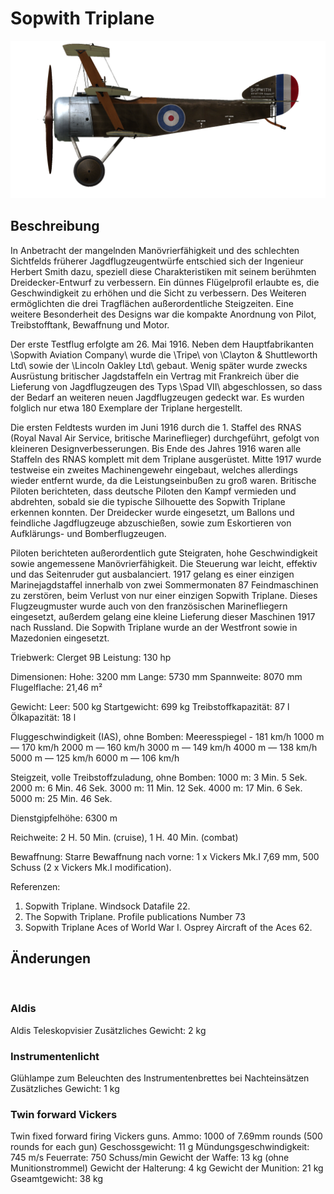 # Sopwith Triplane

![soptriplane](../images/soptriplane.png)

## Beschreibung

In Anbetracht der mangelnden Manövrierfähigkeit und des schlechten Sichtfelds früherer Jagdflugzeugentwürfe entschied sich der Ingenieur Herbert Smith dazu, speziell diese Charakteristiken mit seinem berühmten Dreidecker-Entwurf zu verbessern. Ein dünnes Flügelprofil erlaubte es, die Geschwindigkeit zu erhöhen und die Sicht zu verbessern. Des Weiteren ermöglichten die drei Tragflächen außerordentliche Steigzeiten. Eine weitere Besonderheit des Designs war die kompakte Anordnung von Pilot, Treibstofftank, Bewaffnung und Motor.

Der erste Testflug erfolgte am 26. Mai 1916. Neben dem Hauptfabrikanten \Sopwith Aviation Company\ wurde die \Tripe\ von \Clayton & Shuttleworth Ltd\ sowie der \Lincoln Oakley Ltd\ gebaut. Wenig später wurde zwecks Ausrüstung britischer Jagdstaffeln ein Vertrag mit Frankreich über die Lieferung von Jagdflugzeugen des Typs \Spad VII\ abgeschlossen, so dass der Bedarf an weiteren neuen Jagdflugzeugen gedeckt war. Es wurden folglich nur etwa 180 Exemplare der Triplane hergestellt.

Die ersten Feldtests wurden im Juni 1916 durch die 1. Staffel des RNAS (Royal Naval Air Service, britische Marineflieger) durchgeführt, gefolgt von kleineren Designverbesserungen. Bis Ende des Jahres 1916 waren alle Staffeln des RNAS komplett mit dem Triplane ausgerüstet. Mitte 1917 wurde testweise ein zweites Machinengewehr eingebaut, welches allerdings wieder entfernt wurde, da die Leistungseinbußen zu groß waren. Britische Piloten berichteten, dass deutsche Piloten den Kampf vermieden und abdrehten, sobald sie die typische Silhouette des Sopwith Triplane erkennen konnten. Der Dreidecker wurde eingesetzt, um Ballons und feindliche Jagdflugzeuge abzuschießen, sowie zum Eskortieren von Aufklärungs- und Bomberflugzeugen.

Piloten berichteten außerordentlich gute Steigraten, hohe Geschwindigkeit sowie angemessene Manövrierfähigkeit. Die Steuerung war leicht, effektiv und das Seitenruder gut ausbalanciert. 1917 gelang es einer einzigen Marinejagdstaffel innerhalb von zwei Sommermonaten 87 Feindmaschinen zu zerstören, beim Verlust von nur einer einzigen Sopwith Triplane. Dieses Flugzeugmuster wurde auch von den französischen Marinefliegern eingesetzt, außerdem gelang eine kleine Lieferung dieser Maschinen 1917 nach Russland. Die Sopwith Triplane wurde an der Westfront sowie in Mazedonien eingesetzt.


Triebwerk: Clerget 9B
Leistung: 130 hp

Dimensionen:
Hohe: 3200 mm
Lange: 5730 mm
Spannweite: 8070 mm
Flugelflache: 21,46 m²

Gewicht:
Leer: 500 kg
Startgewicht: 699 kg
Treibstoffkapazität: 87 l
Ölkapazität: 18 l    

Fluggeschwindigkeit (IAS), ohne Bomben:
Meeresspiegel - 181 km/h
1000 m — 170 km/h
2000 m — 160 km/h
3000 m — 149 km/h
4000 m — 138 km/h
5000 m — 125 km/h
6000 m — 106 km/h

Steigzeit, volle Treibstoffzuladung, ohne Bomben:
1000 m: 3 Min. 5 Sek.  
2000 m: 6 Min. 46 Sek. 
3000 m: 11 Min. 12 Sek. 
4000 m: 17 Min. 6 Sek.
5000 m: 25 Min. 46 Sek.

Dienstgipfelhöhe: 6300 m

Reichweite: 2 H. 50 Min. (cruise), 1 H. 40 Min. (combat)

Bewaffnung:
Starre Bewaffnung nach vorne: 1 х Vickers Mk.I 7,69 mm, 500 Schuss (2 x Vickers Mk.I modification).

Referenzen:
1) Sopwith Triplane. Windsock Datafile 22.
2) The Sopwith Triplane. Profile publications Number 73
3) Sopwith Triplane Aces of World War I. Osprey Aircraft of the Aces 62.

## Änderungen
﻿

### Aldis

Aldis Teleskopvisier
Zusätzliches Gewicht: 2 kg
﻿

### Instrumentenlicht

Glühlampe zum Beleuchten des Instrumentenbrettes bei Nachteinsätzen
Zusätzliches Gewicht: 1 kg
﻿

### Twin forward Vickers

Twin fixed forward firing Vickers guns.
Ammo: 1000 of 7.69mm rounds (500 rounds for each gun)
Geschossgewicht: 11 g
Mündungsgeschwindigkeit: 745 m/s
Feuerrate: 750 Schuss/min
Gewicht der Waffe: 13 kg (ohne Munitionstrommel)
Gewicht der Halterung: 4 kg
Gewicht der Munition: 21 kg
Gseamtgewicht: 38 kg